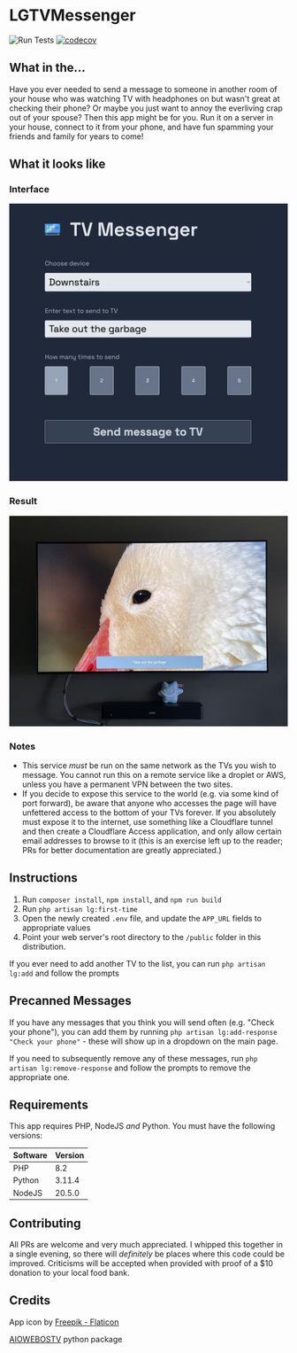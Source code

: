 # LGTVMessenger

![Run Tests](https://github.com/nexxai/LGTVMessenger/actions/workflows/RunTests.yml/badge.svg) [![codecov](https://codecov.io/gh/nexxai/LGTVMessenger/branch/main/graph/badge.svg?token=OYkZZnFyKc)](https://codecov.io/gh/nexxai/LGTVMessenger)

## What in the...

Have you ever needed to send a message to someone in another room of your house who was watching TV with headphones on but wasn't great at checking their phone?  Or maybe you just want to annoy the everliving crap out of your spouse?  Then this app might be for you.  Run it on a server in your house, connect to it from your phone, and have fun spamming your friends and family for years to come!

## What it looks like

### Interface

![Screenshot of the app interface](resources/images/interface.png)

### Result

![Screenshot of message at the bottom of an LG webOS TV](resources/images/screenshot.jpg)

### Notes

- This service *must* be run on the same network as the TVs you wish to message.  You cannot run this on a remote service like a droplet or AWS, unless you have a permanent VPN between the two sites.
- If you decide to expose this service to the world (e.g. via some kind of port forward), be aware that anyone who accesses the page will have unfettered access to the bottom of your TVs forever.  If you absolutely must expose it to the internet, use something like a Cloudflare tunnel and then create a Cloudflare Access application, and only allow certain email addresses to browse to it (this is an exercise left up to the reader; PRs for better documentation are greatly appreciated.)

## Instructions

1. Run `composer install`, `npm install`, and `npm run build`
2. Run `php artisan lg:first-time`
3. Open the newly created `.env` file, and update the `APP_URL` fields to appropriate values
4. Point your web server's root directory to the `/public` folder in this distribution.

If you ever need to add another TV to the list, you can run `php artisan lg:add` and follow the prompts

## Precanned Messages

If you have any messages that you think you will send often (e.g. "Check your phone"), you can add them by running `php artisan lg:add-response "Check your phone"` - these will show up in a dropdown on the main page.

If you need to subsequently remove any of these messages, run `php artisan lg:remove-response` and follow the prompts to remove the appropriate one.

## Requirements

This app requires PHP, NodeJS *and* Python.  You must have the following versions:

|Software|Version|
|--------|-------|
|PHP     |8.2    |
|Python  |3.11.4 |
|NodeJS  |20.5.0 |

## Contributing

All PRs are welcome and very much appreciated.  I whipped this together in a single evening, so there will *definitely* be places where this code could be improved.  Criticisms will be accepted when provided with proof of a $10 donation to your local food bank.

## Credits

App icon by [Freepik - Flaticon](https://www.flaticon.com/free-icons/smart-tv)

[AIOWEBOSTV](https://github.com/home-assistant-libs/aiowebostv) python package
